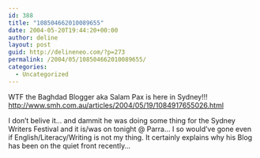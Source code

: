 ```yaml
---
id: 388
title: "108504662010089655"
date: 2004-05-20T19:44:20+00:00
author: deline
layout: post
guid: http://delineneo.com/?p=273
permalink: /2004/05/108504662010089655/
categories:
  - Uncategorized
---
```

WTF the Baghdad Blogger aka Salam Pax is here in Sydney!!! <http://www.smh.com.au/articles/2004/05/19/1084917655026.html>

I don&#8217;t belive it&#8230; and dammit he was doing some thing for the Sydney Writers Festival and it is/was on tonight @ Parra&#8230; I so would&#8217;ve gone even if English/Literacy/Writing is not my thing. It certainly explains why his Blog has been on the quiet front recently&#8230;
